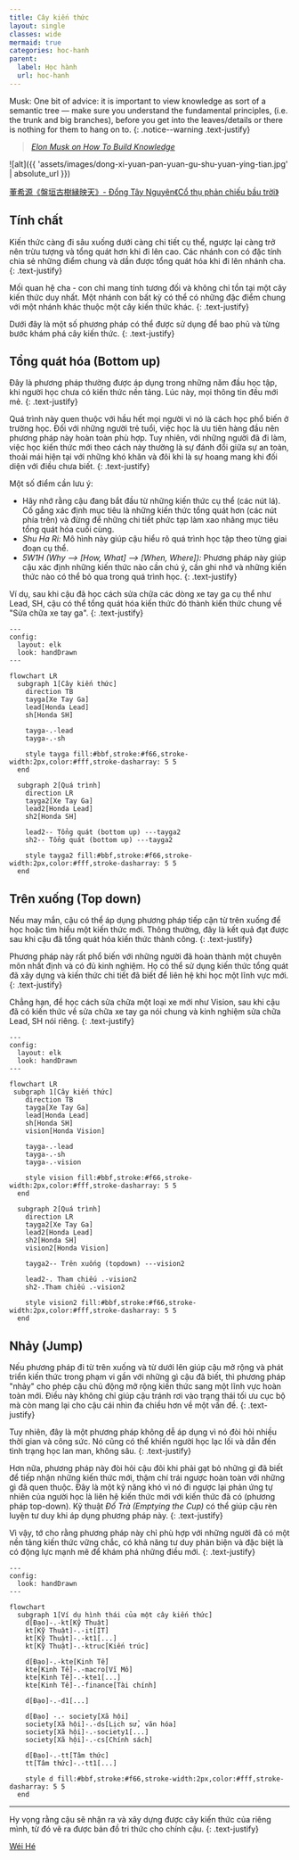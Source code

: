 ```yaml
---
title: Cây kiến thức
layout: single
classes: wide
mermaid: true
categories: hoc-hanh
parent:
  label: Học hành
  url: hoc-hanh
---
```


Musk: One bit of advice: it is important to view knowledge as sort of a semantic tree — make sure you understand the fundamental principles, (i.e. the trunk and big branches), before you get into the leaves/details or there is nothing for them to hang on to.
{: .notice--warning .text-justify}

> <cite><a target="_blank" href="https://fs.blog/elon-musk-knowledge/">
Elon Musk on How To Build Knowledge
</a></cite>

![alt]({{ 'assets/images/dong-xi-yuan-pan-yuan-gu-shu-yuan-ying-tian.jpg' | absolute_url }})
> <cite>
<a target="_blank" href="https://dongxiyuan.artron.net/works_detail_brt000790000262">
董希源《盤垣古樹縁映天》- Đổng Tây Nguyên《Cổ thụ phản chiếu bầu trời》
</a>
</cite>

## Tính chất
Kiến thức càng đi sâu xuống dưới càng chi tiết cụ thể, ngược lại càng trở nên trừu tượng và tổng quát hơn khi đi lên cao.
Các nhánh con có đặc tính chia sẻ những điểm chung và dần được tổng quát hóa khi đi lên nhánh cha.
{: .text-justify}

Mối quan hệ cha - con chỉ mang tính tương đối và không chỉ tồn tại một cây kiến thức duy nhất.
Một nhánh con bất kỳ có thể có những đặc điểm chung với một nhánh khác thuộc một cây kiến thức khác.
{: .text-justify}

Dưới đây là một số phương pháp có thể được sử dụng để bao phủ và từng bước khám phá cây kiến thức.
{: .text-justify}

## Tổng quát hóa (Bottom up)
Đây là phương pháp thường được áp dụng trong những năm đầu học tập, khi người học chưa có kiến thức nền tảng.
Lúc này, mọi thông tin đều mới mẻ.
{: .text-justify}

Quá trình này quen thuộc với hầu hết mọi người vì nó là cách học phổ biến ở trường học.
Đối với những người trẻ tuổi, việc học là ưu tiên hàng đầu nên phương pháp này hoàn toàn phù hợp.
Tuy nhiên, với những người đã đi làm, việc học kiến thức mới theo cách này thường là sự đánh đổi giữa sự an toàn, 
thoải mái hiện tại với những khó khăn và đôi khi là sự hoang mang khi đối diện với điều chưa biết.
{: .text-justify}

Một số điểm cần lưu ý:
- Hãy nhớ rằng cậu đang bắt đầu từ những kiến thức cụ thể (các nút lá). Cố gắng xác định mục tiêu là những kiến thức tổng quát hơn (các nút phía trên) và đừng để những chi tiết phức tạp làm xao nhãng mục tiêu tổng quát hóa cuối cùng.
- *Shu Ha Ri:* Mô hình này giúp cậu hiểu rõ quá trình học tập theo từng giai đoạn cụ thể.
- *5W1H (Why --> [How, What] --> [When, Where]):* Phương pháp này giúp cậu xác định những kiến thức nào cần chú ý, cần ghi nhớ và những kiến thức nào có thể bỏ qua trong quá trình học.
{: .text-justify}

Ví dụ, sau khi cậu đã học cách sửa chữa các dòng xe tay ga cụ thể như Lead, SH, cậu có thể tổng quát hóa kiến thức đó thành kiến thức chung về "Sửa chữa xe tay ga".
{: .text-justify}

```mermaid
---
config:
  layout: elk
  look: handDrawn
---

flowchart LR
  subgraph 1[Cây kiến thức]
    direction TB
    tayga[Xe Tay Ga]
    lead[Honda Lead]
    sh[Honda SH]

    tayga-.-lead
    tayga-.-sh

    style tayga fill:#bbf,stroke:#f66,stroke-width:2px,color:#fff,stroke-dasharray: 5 5
  end

  subgraph 2[Quá trình]
    direction LR
    tayga2[Xe Tay Ga]
    lead2[Honda Lead]
    sh2[Honda SH]

    lead2-- Tổng quát (bottom up) ---tayga2
    sh2-- Tổng quát (bottom up) ---tayga2

    style tayga2 fill:#bbf,stroke:#f66,stroke-width:2px,color:#fff,stroke-dasharray: 5 5
  end
```

## Trên xuống (Top down)
Nếu may mắn, cậu có thể áp dụng phương pháp tiếp cận từ trên xuống để học hoặc tìm hiểu một kiến thức mới.
Thông thường, đây là kết quả đạt được sau khi cậu đã tổng quát hóa kiến thức thành công.
{: .text-justify}

Phương pháp này rất phổ biến với những người đã hoàn thành một chuyên môn nhất định và có đủ kinh nghiệm.
Họ có thể sử dụng kiến thức tổng quát đã xây dựng và kiến thức chi tiết đã biết để liên hệ khi học một lĩnh vực mới.
{: .text-justify}

Chẳng hạn, để học cách sửa chữa một loại xe mới như Vision, sau khi cậu đã có kiến thức về sửa chữa xe tay ga nói chung và kinh nghiệm sửa chữa Lead, SH nói riêng.
{: .text-justify}

```mermaid
---
config:
  layout: elk
  look: handDrawn
---

flowchart LR
 subgraph 1[Cây kiến thức]
    direction TB
    tayga[Xe Tay Ga]
    lead[Honda Lead]
    sh[Honda SH]
    vision[Honda Vision]

    tayga-.-lead
    tayga-.-sh
    tayga-.-vision

    style vision fill:#bbf,stroke:#f66,stroke-width:2px,color:#fff,stroke-dasharray: 5 5
  end

  subgraph 2[Quá trình]
    direction LR
    tayga2[Xe Tay Ga]
    lead2[Honda Lead]
    sh2[Honda SH]
    vision2[Honda Vision]

    tayga2-- Trên xuống (topdown) ---vision2

    lead2-. Tham chiếu .-vision2
    sh2-.Tham chiếu .-vision2

    style vision2 fill:#bbf,stroke:#f66,stroke-width:2px,color:#fff,stroke-dasharray: 5 5
  end
```

## Nhảy (Jump)
Nếu phương pháp đi từ trên xuống và từ dưới lên giúp cậu mở rộng và phát triển kiến thức trong phạm vi gần với những gì cậu đã biết,
thì phương pháp "nhảy" cho phép cậu chủ động mở rộng kiến thức sang một lĩnh vực hoàn toàn mới.
Điều này không chỉ giúp cậu tránh rơi vào trạng thái tối ưu cục bộ mà còn mang lại cho cậu cái nhìn đa chiều hơn về một vấn đề.
{: .text-justify}

Tuy nhiên, đây là một phương pháp không dễ áp dụng vì nó đòi hỏi nhiều thời gian và công sức.
Nó cũng có thể khiến người học lạc lối và dẫn đến tình trạng học lan man, không sâu.
{: .text-justify}

Hơn nữa, phương pháp này đòi hỏi cậu đôi khi phải gạt bỏ những gì đã biết để tiếp nhận những kiến thức mới, thậm chí trái ngược hoàn toàn với những gì đã quen thuộc.
Đây là một kỹ năng khó vì nó đi ngược lại phản ứng tự nhiên của người học là liên hệ kiến thức mới với kiến thức đã có (phương pháp top-down).
Kỹ thuật *Đổ Trà (Emptying the Cup)* có thể giúp cậu rèn luyện tư duy khi áp dụng phương pháp này.
{: .text-justify}

Vì vậy, tớ cho rằng phương pháp này chỉ phù hợp với những người đã có một nền tảng kiến thức vững chắc, có khả năng tư duy phản biện và đặc biệt là có động lực mạnh mẽ để khám phá những điều mới.
{: .text-justify}

```mermaid
---
config:
  look: handDrawn
---

flowchart
  subgraph 1[Ví dụ hình thái của một cây kiến thức]
    d[Đạo]-.-kt[Kỹ Thuật]
    kt[Kỹ Thuật]-.-it[IT]
    kt[Kỹ Thuật]-.-kt1[...]
    kt[Kỹ Thuật]-.-ktruc[Kiến trúc]

    d[Đạo]-.-kte[Kinh Tế]
    kte[Kinh Tế]-.-macro[Vĩ Mô]
    kte[Kinh Tế]-.-kte1[...]
    kte[Kinh Tế]-.-finance[Tài chính]

    d[Đạo]-.-d1[...]

    d[Đạo] -.- society[Xã hội]
    society[Xã hội]-.-ds[Lịch sử, văn hóa]
    society[Xã hội]-.-society1[...]
    society[Xã hội]-.-cs[Chính sách]

    d[Đạo]-.-tt[Tâm thức]
    tt[Tâm thức]-.-tt1[...]

    style d fill:#bbf,stroke:#f66,stroke-width:2px,color:#fff,stroke-dasharray: 5 5
  end
```

---

Hy vọng rằng cậu sẽ nhận ra và xây dựng được cây kiến thức của riêng mình, từ đó vẽ ra được bản đồ tri thức cho chính cậu.
{: .text-justify}
> <cite>
<a target="_blank" href="https://wei-he.xyz">Wéi Hé</a>
</cite>